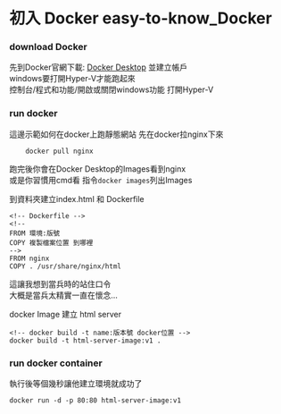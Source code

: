 # 初入 Docker easy-to-know_Docker

### download Docker
先到Docker官網下載: <a href="https://www.docker.com/">Docker Desktop</a> 並建立帳戶<br>
windows要打開Hyper-V才能跑起來<br>
控制台/程式和功能/開啟或關閉windows功能 打開Hyper-V

### run docker
這邊示範如何在docker上跑靜態網站 先在docker拉nginx下來
```
    docker pull nginx
```
跑完後你會在Docker Desktop的Images看到nginx<br>
或是你習慣用cmd看 指令```docker images```列出Images<br>

到資料夾建立index.html 和 Dockerfile
```
<!-- Dockerfile -->
<!--
FROM 環境:版號
COPY 複製檔案位置 到哪裡 
-->
FROM nginx
COPY . /usr/share/nginx/html
```
這讓我想到當兵時的站住口令<br>
大概是當兵太精實一直在懷念...<br>

docker Image 建立 html server
```
<!-- docker build -t name:版本號 docker位置 -->
docker build -t html-server-image:v1 .
```
### run docker container
執行後等個幾秒讓他建立環境就成功了
```
docker run -d -p 80:80 html-server-image:v1
```

